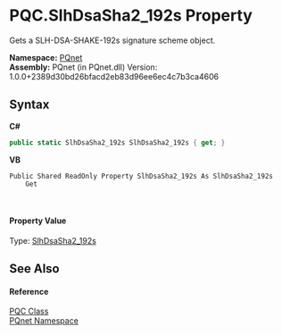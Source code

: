 # PQC.SlhDsaSha2_192s Property 
 

Gets a SLH-DSA-SHAKE-192s signature scheme object.

**Namespace:**&nbsp;<a href="fc4f881f-e121-9cf0-ed49-65bf6b5a005d.md">PQnet</a><br />**Assembly:**&nbsp;PQnet (in PQnet.dll) Version: 1.0.0+2389d30bd26bfacd2eb83d96ee6ec4c7b3ca4606

## Syntax

**C#**<br />
``` C#
public static SlhDsaSha2_192s SlhDsaSha2_192s { get; }
```

**VB**<br />
``` VB
Public Shared ReadOnly Property SlhDsaSha2_192s As SlhDsaSha2_192s
	Get
```

<br />

#### Property Value
Type: <a href="443b6fcb-8ce4-d6d7-c554-d9d61793311f.md">SlhDsaSha2_192s</a>

## See Also


#### Reference
<a href="80837ae2-f212-0d05-93e2-94dabbb73c7f.md">PQC Class</a><br /><a href="fc4f881f-e121-9cf0-ed49-65bf6b5a005d.md">PQnet Namespace</a><br />